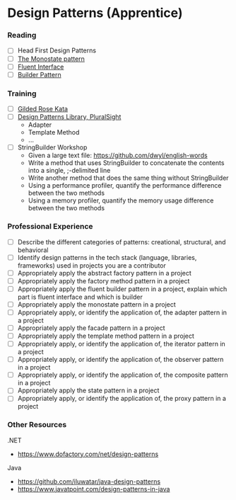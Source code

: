 # Design Patterns (Apprentice)

### Reading
- [ ] Head First Design Patterns
- [ ] [The Monostate pattern](https://www.simplethread.com/the-monostate-pattern/)
- [ ] [Fluent Interface](https://martinfowler.com/bliki/FluentInterface.html)
- [ ] [Builder Pattern](https://www.geeksforgeeks.org/builder-design-pattern/)

### Training
- [ ] [Gilded Rose Kata](https://github.com/emilybache/GildedRose-Refactoring-Kata)
- [ ] [Design Patterns Library, PluralSight](https://www.pluralsight.com/courses/patterns-library)
  * Adapter
  * Template Method
  * ...
- [ ] StringBuilder Workshop
  * Given a large text file: https://github.com/dwyl/english-words
  * Write a method that uses StringBuilder to concatenate the contents into a single, ;-delimited line
  * Write another method that does the same thing without StringBuilder
  * Using a performance profiler, quantify the performance difference between the two methods
  * Using a memory profiler, quantify the memory usage difference between the two methods

### Professional Experience
- [ ] Describe the different categories of patterns: creational, structural, and behavioral
- [ ] Identify design patterns in the tech stack (language, libraries, frameworks) used in projects you are a contributor
- [ ] Appropriately apply the abstract factory pattern in a project
- [ ] Appropriately apply the factory method pattern in a project
- [ ] Appropriately apply the fluent builder pattern in a project, explain which part is fluent interface and which is builder
- [ ] Appropriately apply the monostate pattern in a project
- [ ] Appropriately apply, or identify the application of, the adapter pattern in a project
- [ ] Appropriately apply the facade pattern in a project
- [ ] Appropriately apply the template method pattern in a project
- [ ] Appropriately apply, or identify the application of, the iterator pattern in a project
- [ ] Appropriately apply, or identify the application of, the observer pattern in a project
- [ ] Appropriately apply, or identify the application of, the composite pattern in a project
- [ ] Appropriately apply the state pattern in a project
- [ ] Appropriately apply, or identify the application of, the proxy pattern in a project

### Other Resources

.NET
* https://www.dofactory.com/net/design-patterns

Java
* https://github.com/iluwatar/java-design-patterns
* https://www.javatpoint.com/design-patterns-in-java
